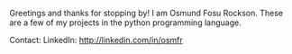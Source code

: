 Greetings and thanks for stopping by! I am Osmund Fosu Rockson.
These are a few of my projects in the python programming language. 

Contact: 
LinkedIn: http://linkedin.com/in/osmfr

